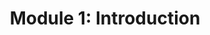 ---
layout: default
title: "Module 1: Introduction"
nav_order: 1
has_children: true
parent: Welcome
---